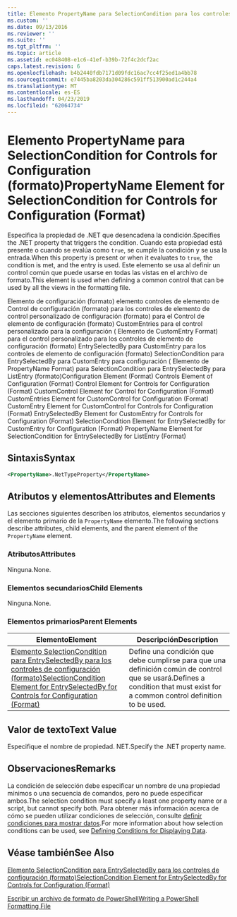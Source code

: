 ```yaml
---
title: Elemento PropertyName para SelectionCondition para los controles de configuración (formato) | Microsoft Docs
ms.custom: ''
ms.date: 09/13/2016
ms.reviewer: ''
ms.suite: ''
ms.tgt_pltfrm: ''
ms.topic: article
ms.assetid: ec048408-e1c6-41ef-b39b-72f4c2dcf2ac
caps.latest.revision: 6
ms.openlocfilehash: b4b2440fdb7171d09fdc16ac7cc4f25ed1a4bb78
ms.sourcegitcommit: e7445ba8203da304286c591ff513900ad1c244a4
ms.translationtype: MT
ms.contentlocale: es-ES
ms.lasthandoff: 04/23/2019
ms.locfileid: "62064734"
---
```

# <a name="propertyname-element-for-selectioncondition-for-controls-for-configuration-format"></a><span data-ttu-id="07a78-102">Elemento PropertyName para SelectionCondition for Controls for Configuration (formato)</span><span class="sxs-lookup"><span data-stu-id="07a78-102">PropertyName Element for SelectionCondition for Controls for Configuration (Format)</span></span>

<span data-ttu-id="07a78-103">Especifica la propiedad de .NET que desencadena la condición.</span><span class="sxs-lookup"><span data-stu-id="07a78-103">Specifies the .NET property that triggers the condition.</span></span> <span data-ttu-id="07a78-104">Cuando esta propiedad está presente o cuando se evalúa como `true`, se cumple la condición y se usa la entrada.</span><span class="sxs-lookup"><span data-stu-id="07a78-104">When this property is present or when it evaluates to `true`, the condition is met, and the entry is used.</span></span> <span data-ttu-id="07a78-105">Este elemento se usa al definir un control común que puede usarse en todas las vistas en el archivo de formato.</span><span class="sxs-lookup"><span data-stu-id="07a78-105">This element is used when defining a common control that can be used by all the views in the formatting file.</span></span>

<span data-ttu-id="07a78-106">Elemento de configuración (formato) elemento controles de elemento de Control de configuración (formato) para los controles de elemento de control personalizado de configuración (formato) para el Control de elemento de configuración (formato) CustomEntries para el control personalizado para la configuración ( Elemento de CustomEntry Format) para el control personalizado para los controles de elemento de configuración (formato) EntrySelectedBy para CustomEntry para los controles de elemento de configuración (formato) SelectionCondition para EntrySelectedBy para CustomEntry para configuración ( Elemento de PropertyName Format) para SelectionCondition para EntrySelectedBy para ListEntry (formato)</span><span class="sxs-lookup"><span data-stu-id="07a78-106">Configuration Element (Format) Controls Element of Configuration (Format) Control Element for Controls for Configuration (Format) CustomControl Element for Control for Configuration (Format) CustomEntries Element for CustomControl for Configuration (Format) CustomEntry Element for CustomControl for Controls for Configuration (Format) EntrySelectedBy Element for CustomEntry for Controls for Configuration (Format) SelectionCondition Element for EntrySelectedBy for CustomEntry for Configuration (Format) PropertyName Element for SelectionCondition for EntrySelectedBy for ListEntry (Format)</span></span>

## <a name="syntax"></a><span data-ttu-id="07a78-107">Sintaxis</span><span class="sxs-lookup"><span data-stu-id="07a78-107">Syntax</span></span>

```xml
<PropertyName>.NetTypeProperty</PropertyName>
```

## <a name="attributes-and-elements"></a><span data-ttu-id="07a78-108">Atributos y elementos</span><span class="sxs-lookup"><span data-stu-id="07a78-108">Attributes and Elements</span></span>

<span data-ttu-id="07a78-109">Las secciones siguientes describen los atributos, elementos secundarios y el elemento primario de la `PropertyName` elemento.</span><span class="sxs-lookup"><span data-stu-id="07a78-109">The following sections describe attributes, child elements, and the parent element of the `PropertyName` element.</span></span>

### <a name="attributes"></a><span data-ttu-id="07a78-110">Atributos</span><span class="sxs-lookup"><span data-stu-id="07a78-110">Attributes</span></span>

<span data-ttu-id="07a78-111">Ninguna.</span><span class="sxs-lookup"><span data-stu-id="07a78-111">None.</span></span>

### <a name="child-elements"></a><span data-ttu-id="07a78-112">Elementos secundarios</span><span class="sxs-lookup"><span data-stu-id="07a78-112">Child Elements</span></span>

<span data-ttu-id="07a78-113">Ninguna.</span><span class="sxs-lookup"><span data-stu-id="07a78-113">None.</span></span>

### <a name="parent-elements"></a><span data-ttu-id="07a78-114">Elementos primarios</span><span class="sxs-lookup"><span data-stu-id="07a78-114">Parent Elements</span></span>

|<span data-ttu-id="07a78-115">Elemento</span><span class="sxs-lookup"><span data-stu-id="07a78-115">Element</span></span>|<span data-ttu-id="07a78-116">Descripción</span><span class="sxs-lookup"><span data-stu-id="07a78-116">Description</span></span>|
|-------------|-----------------|
|[<span data-ttu-id="07a78-117">Elemento SelectionCondition para EntrySelectedBy para los controles de configuración (formato)</span><span class="sxs-lookup"><span data-stu-id="07a78-117">SelectionCondition Element for EntrySelectedBy for Controls for Configuration (Format)</span></span>](./selectioncondition-element-for-entryselectedby-for-controls-for-configuration-format.md)|<span data-ttu-id="07a78-118">Define una condición que debe cumplirse para que una definición común de control que se usará.</span><span class="sxs-lookup"><span data-stu-id="07a78-118">Defines a condition that must exist for a common control definition to be used.</span></span>|

## <a name="text-value"></a><span data-ttu-id="07a78-119">Valor de texto</span><span class="sxs-lookup"><span data-stu-id="07a78-119">Text Value</span></span>

<span data-ttu-id="07a78-120">Especifique el nombre de propiedad. NET.</span><span class="sxs-lookup"><span data-stu-id="07a78-120">Specify the .NET property name.</span></span>

## <a name="remarks"></a><span data-ttu-id="07a78-121">Observaciones</span><span class="sxs-lookup"><span data-stu-id="07a78-121">Remarks</span></span>

<span data-ttu-id="07a78-122">La condición de selección debe especificar un nombre de una propiedad mínimos o una secuencia de comandos, pero no puede especificar ambos.</span><span class="sxs-lookup"><span data-stu-id="07a78-122">The selection condition must specify a least one property name or a script, but cannot specify both.</span></span> <span data-ttu-id="07a78-123">Para obtener más información acerca de cómo se pueden utilizar condiciones de selección, consulte [definir condiciones para mostrar datos](./defining-conditions-for-displaying-data.md).</span><span class="sxs-lookup"><span data-stu-id="07a78-123">For more information about how selection conditions can be used, see [Defining Conditions for Displaying Data](./defining-conditions-for-displaying-data.md).</span></span>

## <a name="see-also"></a><span data-ttu-id="07a78-124">Véase también</span><span class="sxs-lookup"><span data-stu-id="07a78-124">See Also</span></span>

[<span data-ttu-id="07a78-125">Elemento SelectionCondition para EntrySelectedBy para los controles de configuración (formato)</span><span class="sxs-lookup"><span data-stu-id="07a78-125">SelectionCondition Element for EntrySelectedBy for Controls for Configuration (Format)</span></span>](./selectioncondition-element-for-entryselectedby-for-controls-for-configuration-format.md)

[<span data-ttu-id="07a78-126">Escribir un archivo de formato de PowerShell</span><span class="sxs-lookup"><span data-stu-id="07a78-126">Writing a PowerShell Formatting File</span></span>](./writing-a-powershell-formatting-file.md)
